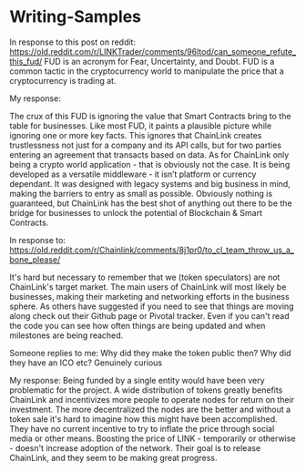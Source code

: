 # Writing-Samples
In response to this post on reddit: https://old.reddit.com/r/LINKTrader/comments/96ltod/can_someone_refute_this_fud/
FUD is an acronym for Fear, Uncertainty, and Doubt. FUD is a common tactic in the cryptocurrency world to manipulate the price that a cryptocurrency is trading at. 

My response:

The crux of this FUD is ignoring the value that Smart Contracts bring to the table for businesses. Like most FUD, it paints a plausible picture while ignoring one or more key facts. This ignores that ChainLink creates trustlessness not just for a company and its API calls, but for two parties entering an agreement that transacts based on data. As for ChainLink only being a crypto world application - that is obviously not the case. It is being developed as a versatile middleware - it isn’t platform or currency dependant. It was designed with legacy systems and big business in mind, making the barriers to entry as small as possible. Obviously nothing is guaranteed, but ChainLink has the best shot of anything out there to be the bridge for businesses to unlock the potential of Blockchain & Smart Contracts.

In response to: https://old.reddit.com/r/Chainlink/comments/8j1pr0/to_cl_team_throw_us_a_bone_please/

It's hard but necessary to remember that we (token speculators) are not ChainLink's target market. The main users of ChainLink will most likely be businesses, making their marketing and networking efforts in the business sphere. As others have suggested if you need to see that things are moving along check out their Github page or Pivotal tracker. Even if you can't read the code you can see how often things are being updated and when milestones are being reached.

Someone replies to me:
Why did they make the token public then? Why did they have an ICO etc? Genuinely curious

My response:
Being funded by a single entity would have been very problematic for the project. A wide distribution of tokens greatly benefits ChainLink and incentivizes more people to operate nodes for return on their investment. The more decentralized the nodes are the better and without a token sale it's hard to imagine how this might have been accomplished.
They have no current incentive to try to inflate the price through social media or other means. Boosting the price of LINK - temporarily or otherwise - doesn't increase adoption of the network. Their goal is to release ChainLink, and they seem to be making great progress.


